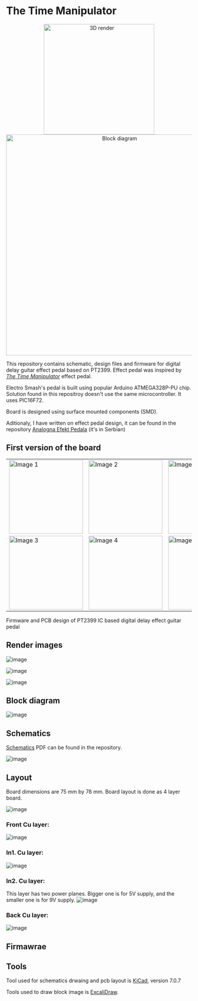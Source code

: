 # The Time Manipulator

<p align="center">
  <img src="https://github.com/user-attachments/assets/add52ed0-eb6d-45c2-a73b-62471b15cc37" alt="3D render" width="300"/>
  <img src="https://github.com/user-attachments/assets/1e218f75-acb6-49e7-8b9a-b7f13842bf8a" alt="Block diagram" width="600"/>
</p>

This repository contains schematic, design files and firmware for digital delay guitar effect pedal based on PT2399.
Effect pedal was inspired by [_The Time Manipulator_](https://www.electrosmash.com/time-manipulator) effect pedal.

Electro Smash's pedal is built using popular Arduino ATMEGA328P-PU chip. 
Solution found in this repositroy doesn't use the same microcontroller. It uses PIC16F72.

Board is designed using surface mounted components (SMD).

Aditionaly, I have written on effect pedal design, it can be found in the repository [Analogna Efekt Pedala](./Analogna%20Efekt%20Pedala.pdf) (it's in Serbian)

## First version of the board

<table>
  <tr>
    <td><img src="https://github.com/user-attachments/assets/f98e938d-9887-4372-864f-4a4a66107280" alt="Image 1" width="200"/></td>
    <td><img src="https://github.com/user-attachments/assets/72c27344-82cb-4cb2-9c92-6979e74377d1" alt="Image 2" width="200"/></td>
    <td><img src="https://github.com/user-attachments/assets/bb3fa088-5605-4743-977b-243b9401c95e" alt="Image 2" width="200"/></td>
  </tr>
  <tr>
    <td><img src="https://github.com/user-attachments/assets/1e18355e-8ebe-4095-9a8f-a258416abe1a" alt="Image 3" width="200"/></td>
    <td><img src="https://github.com/user-attachments/assets/9d15bed4-8fb9-43c8-ad42-c9276e6c5d72" alt="Image 4" width="200"/></td>
    <td><img src="https://github.com/user-attachments/assets/fce24942-f342-4900-bc35-3f32ebbe8c5d" alt="Image 2" width="200"/></td>
  </tr>
</table>

Firmware and PCB design of PT2399 IC based digital delay  effect guitar pedal

## Render images

![image](https://github.com/user-attachments/assets/d36be784-8824-447e-932b-f6c6a2ffa0aa)

![image](https://github.com/user-attachments/assets/34eba947-9bc3-40aa-a790-ae2d59ff9661)

![image](https://github.com/user-attachments/assets/2036f512-581d-4ff5-b6ee-b78cd99036fd)

## Block diagram

![image](https://github.com/user-attachments/assets/5019b626-62c7-4185-ba83-11d744e5bb0b)

## Schematics
[Schematics](PT2399_DigitalEffectPedal.pdf) PDF can be found in the repository. 

![image](https://github.com/user-attachments/assets/09b07a00-c897-42f6-93b7-fe6db2b98f10)

## Layout

Board dimensions are 75 mm by 78 mm.
Board layout is done as 4 layer board.

![image](https://github.com/user-attachments/assets/fa902e97-4ac8-418b-9804-6f09f6c035a6)


### Front Cu layer:
![image](https://github.com/user-attachments/assets/1a1077c3-f0df-44ad-b8e0-bd0df1380432)

### In1. Cu layer:
![image](https://github.com/user-attachments/assets/7c73d51a-4de3-4ad0-8846-cb290e22a9bc)

### In2. Cu layer:
This layer has two power planes. Bigger one is for 5V supply, and the smaller one is for 9V supply.
![image](https://github.com/user-attachments/assets/fa978970-3983-405f-acd4-c4947d36de32)

### Back Cu layer:
![image](https://github.com/user-attachments/assets/00bdfabb-23f3-4e0c-8bc3-faa2a2a31881)

## Firmawrae

## Tools

Tool used for schematics drwaing and pcb layout is [KiCad](https://www.kicad.org/), version 7.0.7

Tools used to draw block image is [ExcaliDraw](https://excalidraw.com/).
